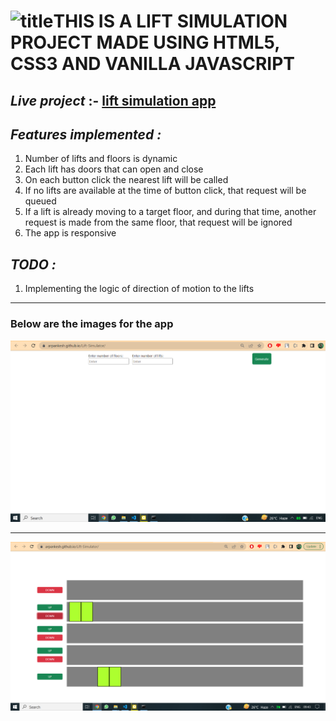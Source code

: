 # ![title](https://img.shields.io/badge/title-title-blue)THIS IS A LIFT SIMULATION PROJECT MADE USING HTML5, CSS3 AND VANILLA JAVASCRIPT

## *Live project* :- [lift simulation app](https://arpankesh.github.io/Lift-Simulator/)

## *Features implemented :*
1. Number of lifts and floors is dynamic
2. Each lift has doors that can open and close
3. On each button click the nearest lift will be called
4. If no lifts are available at the time of button click, that request will be queued
5. If a lift is already moving to a target floor, and during that time, another request is made from the same floor, that request will be ignored
6. The app is responsive

## *TODO :*
1. Implementing the logic of direction of motion to the lifts

<hr>
<p align="center">
  <h3>Below are the images for the app</h3>
  <img src="screenshots\Screenshot (328).png" title="hover text">
  <hr>
  <img src="screenshots\Screenshot (330).png" title="hover text">
</p>
